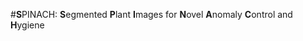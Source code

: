 #**S**PINACH: **S**egmented **P**lant **I**mages for **N**ovel **A**nomaly **C**ontrol and **H**ygiene
